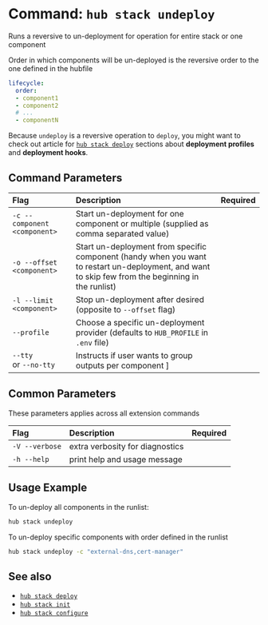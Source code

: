 # Command: `hub stack undeploy`

Runs a reversive to un-deployment for operation for entire stack or one component

Order in which components will be un-deployed is the reversive order to the one defined in the hubfile

```yaml
lifecycle:
  order:
  - component1
  - component2
  # ...
  - componentN
```

Because `undeploy` is a reversive operation to `deploy`, you might want to check out article for [`hub stack deploy`](hub-stack-deploy.md) sections about __deployment profiles__ and __deployment hooks__.

## Command Parameters

| Flag   | Description | Required
| :-------- | :-------- | :-: |
| `-c --component <component>` | Start un-deployment for one  component or multiple (supplied as comma separated value) | |
| `-o --offset <component>` | Start un-deployment from specific component (handy when you want to restart un-deployment, and want to skip few from the beginning in the runlist)  | |
| `-l --limit <component>` | Stop un-deployment after desired (opposite to `--offset` flag)  | |
| `--profile` | Choose a specific un-deployment provider (defaults to `HUB_PROFILE` in `.env` file)  | |
| `--tty` <br> or `--no-tty` | Instructs if user wants to group outputs per component ]

## Common Parameters

These parameters applies across all extension commands

| Flag   | Description | Required
| :-------- | :-------- | :-: |
| `-V --verbose` | extra verbosity for diagnostics | |
| `-h --help` | print help and usage message | |

## Usage Example

To un-deploy all components in the runlist:

```bash
hub stack undeploy
```

To un-deploy specific components with order defined in the runlist

```bash
hub stack undeploy -c "external-dns,cert-manager"
```


## See also

* [`hub stack deploy`](hub-stack-deploy.md)
* [`hub stack init`](hub-stack-init.md)
* [`hub stack configure`](hub-stack-configure.md)
